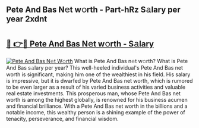 ## Pete And Bas N𝚎t w𝚘rth - Part-hRz S𝚊lary per year 2xdnt

# <h2><a href="http://gc408jq.nevu.top/?p=Pete+And+Bas">🔗 👉🔴 Pete And Bas N𝚎t w𝚘rth - S𝚊lary</a></h2>

[![Pete And Bas N𝚎t W𝚘rth](https://i.imgur.com/Oavwk0R.jpeg)](http://gc408jq.nevu.top/?p=Pete+And+Bas)
What is Pete And Bas n𝚎t w𝚘rth? What is Pete And Bas s𝚊lary per year?
This well-heeled individual's Pete And Bas net worth is significant, making him one of the wealthiest in his field. His salary is impressive, but it is dwarfed by Pete And Bas net worth, which is rumored to be even larger as a result of his varied business activities and valuable real estate investments. This prosperous man, whose Pete And Bas net worth is among the highest globally, is renowned for his business acumen and financial brilliance. With a Pete And Bas net worth in the billions and a notable income, this wealthy person is a shining example of the power of tenacity, perseverance, and financial wisdom.
